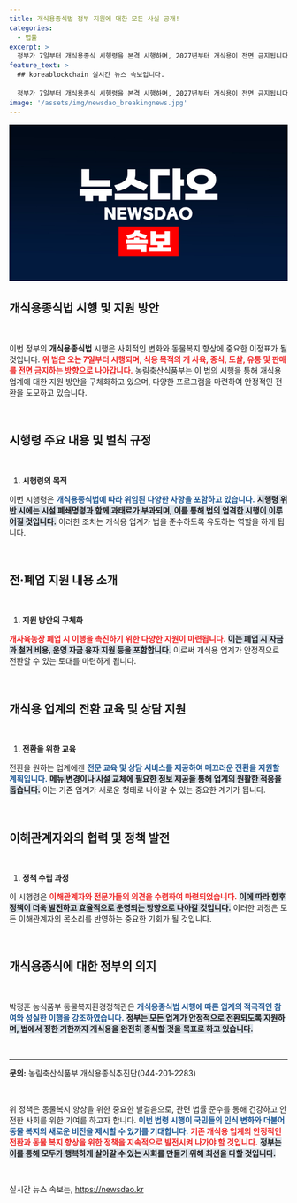 ```yaml
---
title: 개식용종식법 정부 지원에 대한 모든 사실 공개!
categories:
  - 법률
excerpt: >
  정부가 7일부터 개식용종식 시행령을 본격 시행하며, 2027년부터 개식용이 전면 금지됩니다. 위반 시 과태료 및 시설 폐쇄가 실시되고, 업계 전환 지원 방안도 마련돼 관심을 끌고 있습니다.
feature_text: >
  ## koreablockchain 실시간 뉴스 속보입니다.

  정부가 7일부터 개식용종식 시행령을 본격 시행하며, 2027년부터 개식용이 전면 금지됩니다. 위반 시 과태료 및 시설 폐쇄가 실시되고, 업계 전환 지원 방안도 마련돼 관심을 끌고 있습니다.
image: '/assets/img/newsdao_breakingnews.jpg'
---
```


<p><img src="/assets/img/newsdao_breakingnews.jpg" alt="koreablockchain 속보" /></p>

<h2 data-ke-size="size26">개식용종식법 시행 및 지원 방안</h2>

<p data-ke-size="size16">&nbsp;</p>

<p>이번 정부의 <b>개식용종식법</b> 시행은 사회적인 변화와 동물복지 향상에 중요한 이정표가 될 것입니다. <b><span style="color: #ee2323;">위 법은 오는 7일부터 시행되며, 식용 목적의 개 사육, 증식, 도살, 유통 및 판매를 전면 금지하는 방향으로 나아갑니다.</span></b> 농림축산식품부는 이 법의 시행을 통해 개식용 업계에 대한 지원 방안을 구체화하고 있으며, 다양한 프로그램을 마련하여 안정적인 전환을 도모하고 있습니다.</p>

<p data-ke-size="size16">&nbsp;</p>

<h2 data-ke-size="size26">시행령 주요 내용 및 벌칙 규정</h2>

<p data-ke-size="size16">&nbsp;</p>

<ol>
<li><b>시행령의 목적</b></li>
</ol>

<p>이번 시행령은 <b><span style="color: #1a5490;">개식용종식법에 따라 위임된 다양한 사항을 포함하고 있습니다.</span></b> <b><span style="background-color: #21538527;">시행령 위반 시에는 시설 폐쇄명령과 함께 과태료가 부과되며, 이를 통해 법의 엄격한 시행이 이루어질 것입니다.</span></b> 이러한 조치는 개식용 업계가 법을 준수하도록 유도하는 역할을 하게 됩니다.</p>

<p data-ke-size="size16">&nbsp;</p>

<h2 data-ke-size="size26">전·폐업 지원 내용 소개</h2>

<p data-ke-size="size16">&nbsp;</p>

<ol>
<li><b>지원 방안의 구체화</b></li>
</ol>

<p><b><span style="color: #ee2323;">개사육농장 폐업 시 이행을 촉진하기 위한 다양한 지원이 마련됩니다.</span></b> <b><span style="background-color: #21538527;">이는 폐업 시 자금과 철거 비용, 운영 자금 융자 지원 등을 포함합니다.</span></b> 이로써 개식용 업계가 안정적으로 전환할 수 있는 토대를 마련하게 됩니다.</p>

<p data-ke-size="size16">&nbsp;</p>

<h2 data-ke-size="size26">개식용 업계의 전환 교육 및 상담 지원</h2>

<p data-ke-size="size16">&nbsp;</p>

<ol>
<li><b>전환을 위한 교육</b></li>
</ol>

<p>전환을 원하는 업계에겐 <b><span style="color: #1a5490;">전문 교육 및 상담 서비스를 제공하여 매끄러운 전환을 지원할 계획입니다.</span></b> <b><span style="background-color: #21538527;">메뉴 변경이나 시설 교체에 필요한 정보 제공을 통해 업계의 원활한 적응을 돕습니다.</span></b> 이는 기존 업계가 새로운 형태로 나아갈 수 있는 중요한 계기가 됩니다.</p>

<p data-ke-size="size16">&nbsp;</p>

<h2 data-ke-size="size26">이해관계자와의 협력 및 정책 발전</h2>

<p data-ke-size="size16">&nbsp;</p>

<ol>
<li><b>정책 수립 과정</b></li>
</ol>

<p>이 시행령은 <b><span style="color: #ee2323;">이해관계자와 전문가들의 의견을 수렴하여 마련되었습니다.</span></b> <b><span style="background-color: #21538527;">이에 따라 향후 정책이 더욱 발전하고 효율적으로 운영되는 방향으로 나아갈 것입니다.</span></b> 이러한 과정은 모든 이해관계자의 목소리를 반영하는 중요한 기회가 될 것입니다.</p>

<p data-ke-size="size16">&nbsp;</p>

<h2 data-ke-size="size26">개식용종식에 대한 정부의 의지</h2>

<p data-ke-size="size16">&nbsp;</p>

<p>박정훈 농식품부 동물복지환경정책관은 <b><span style="color: #1a5490;">개식용종식법 시행에 따른 업계의 적극적인 참여와 성실한 이행을 강조하였습니다.</span></b> <b><span style="background-color: #21538527;">정부는 모든 업계가 안정적으로 전환되도록 지원하며, 법에서 정한 기한까지 개식용을 완전히 종식할 것을 목표로 하고 있습니다.</span></b></p>

<p data-ke-size="size16">&nbsp;</p>

<hr>

<p data-ke-size="size16"><b>문의:</b> 농림축산식품부 개식용종식추진단(044-201-2283)</p>

<p data-ke-size="size16">&nbsp;</p>

<p data-ke-size="size16">위 정책은 동물복지 향상을 위한 중요한 발걸음으로, 관련 법률 준수를 통해 건강하고 안전한 사회를 위한 기여를 하고자 합니다. <b><span style="color: #1a5490;">이번 법령 시행이 국민들의 인식 변화와 더불어 동물 복지의 새로운 비전을 제시할 수 있기를 기대합니다.</span></b> <b><span style="color: #ee2323;">기존 개식용 업계의 안정적인 전환과 동물 복지 향상을 위한 정책을 지속적으로 발전시켜 나가야 할 것입니다.</span></b> <b><span style="background-color: #21538527;">정부는 이를 통해 모두가 행복하게 살아갈 수 있는 사회를 만들기 위해 최선을 다할 것입니다.</span></b></p>

<p data-ke-size="size16">&nbsp;</p>
실시간 뉴스 속보는, <a href="https://newsdao.kr" rel="dofollow">https://newsdao.kr</a>


